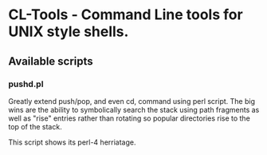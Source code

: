 # CL-Tools - Command Line tools for UNIX style shells. 

## Available scripts

### pushd.pl
Greatly extend push/pop, and even cd, command using perl script. The big wins are the ability to symbolically search the stack using path fragments as well as "rise" entries rather than rotating so popular directories rise to the top of the stack. 

This script shows its perl-4 herriatage. 

